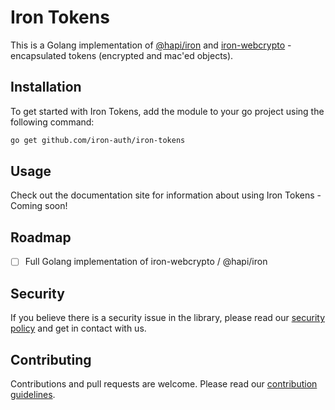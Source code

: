 # Iron Tokens

This is a Golang implementation of [@hapi/iron](https://hapi.dev/module/iron/) and [iron-webcrypto](https://github.com/brc-dd/iron-webcrypto/) - encapsulated tokens (encrypted and mac'ed objects). 

## Installation

To get started with Iron Tokens, add the module to your go project using the following command:

```bash
go get github.com/iron-auth/iron-tokens
```

## Usage

Check out the documentation site for information about using Iron Tokens - Coming soon!

## Roadmap

- [ ] Full Golang implementation of iron-webcrypto / @hapi/iron

## Security

If you believe there is a security issue in the library, please read our [security policy](https://github.com/iron-auth/iron-tokens/blob/main/SECURITY.md) and get in contact with us.

## Contributing

Contributions and pull requests are welcome. Please read our [contribution guidelines](https://github.com/iron-auth/iron-tokens/blob/main/CONTRIBUTING.md).
